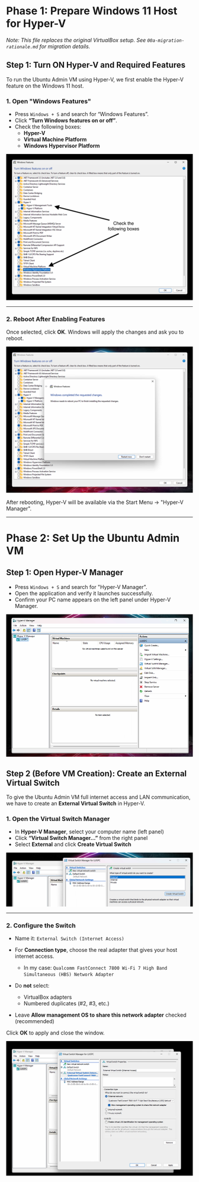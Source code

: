 # Phase 1: Prepare Windows 11 Host for Hyper-V
_Note: This file replaces the original VirtualBox setup. See `00a-migration-rationale.md` for migration details._

## Step 1: Turn ON Hyper-V and Required Features

To run the Ubuntu Admin VM using Hyper-V, we first enable the Hyper-V feature on the Windows 11 host.

### 1. Open "Windows Features"

- Press `Windows + S` and search for “Windows Features”.
- Click **“Turn Windows features on or off”**.
- Check the following boxes:
  - **Hyper-V**
  - **Virtual Machine Platform**
  - **Windows Hypervisor Platform**
 
![Screenshot 1: Enable Hyper-V features](../screenshots/01-hyperv-enable.png)

---

### 2. Reboot After Enabling Features

Once selected, click **OK**. Windows will apply the changes and ask you to reboot.

![Screenshot 2: Restart prompt](../screenshots/02-hyperv-reboot.png)

After rebooting, Hyper-V will be available via the Start Menu → "Hyper-V Manager".

---

# Phase 2: Set Up the Ubuntu Admin VM

## Step 1: Open Hyper-V Manager

- Press `Windows + S` and search for "Hyper-V Manager".
- Open the application and verify it launches successfully.
- Confirm your PC name appears on the left panel under Hyper-V Manager.

![Screenshot 3: Hyper-V Manager Open With Host Visible](../screenshots/03-hyperv-opened.png)

## Step 2 (Before VM Creation): Create an External Virtual Switch

To give the Ubuntu Admin VM full internet access and LAN communication, we have to create an **External Virtual Switch** in Hyper-V.

### 1. Open the Virtual Switch Manager

- In **Hyper-V Manager**, select your computer name (left panel)
- Click **“Virtual Switch Manager…”** from the right panel
- Select **External** and click **Create Virtual Switch**
 
![Screenshot 4a: Select External Switch Type](../screenshots/04a-hyperv-switch-type.png)

---

### 2. Configure the Switch

- Name it: `External Switch (Internet Access)`
- For **Connection type**, choose the real adapter that gives your host internet access.  
  
  - In my case: `Qualcomm FastConnect 7800 Wi-Fi 7 High Band Simultaneous (HBS) Network Adapter`

- Do **not** select:
  - VirtualBox adapters
  - Numbered duplicates (#2, #3, etc.)
- Leave **Allow management OS to share this network adapter** checked (recommended)

Click **OK** to apply and close the window.

![External Switch Configuration ](../screenshots/04b-hyperv-switch-config.png)
